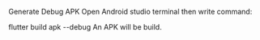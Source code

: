 Generate Debug APK
Open Android studio terminal then write command:

 flutter build apk --debug
An APK will be build.
